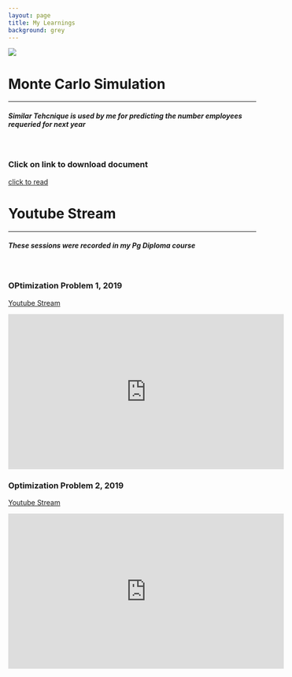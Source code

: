 ```yaml
---
layout: page
title: My Learnings
background: grey
---
```

![](/assets/img/999.jpg)

# Monte Carlo Simulation
------------
##### Similar Tehcnique is used by me for predicting the number employees requeried for next year 


<br>

### Click on link to download document

<a href = "https://github.com/manisatya009/manisatya009.github.io/blob/master/1mall.html"> click to read </a>


# Youtube Stream
------------
##### These sessions were recorded in my Pg Diploma course

<br>

### OPtimization Problem 1, 2019

<a href = "https://www.youtube.com/watch?v=WnKjiQR7mK8"> Youtube Stream </a>

<iframe width="560" height="315" src="https://www.youtube.com/embed/WnKjiQR7mK8" frameborder="0" allow="accelerometer; autoplay; clipboard-write; encrypted-media; gyroscope; picture-in-picture" allowfullscreen></iframe>

<br>


### Optimization Problem 2, 2019
<a href = "https://www.youtube.com/watch?v=f_j4G-WgthE"> Youtube Stream </a>

<iframe width="560" height="315" src="https://www.youtube.com/embed/f_j4G-WgthE" frameborder="0" allow="accelerometer; autoplay; clipboard-write; encrypted-media; gyroscope; picture-in-picture" allowfullscreen></iframe>